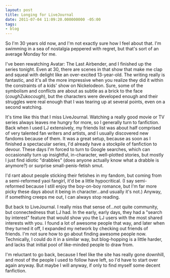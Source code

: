 ```yaml
---
layout: post
title: Longing for LiveJournal
date: 2011-07-04 11:09:20.000000000 -05:00
tags:
- blog
---
```

So I'm 30 years old now, and I'm not exactly sure how I feel about that. I'm swimming in a sea of nostalgia peppered with regret, but that's sort of an average Monday for me.

I've been rewatching Avatar: The Last Airbender, and I finished up the series tonight. Even at 30, there are scenes in that show that make me clap and squeal with delight like an over-excited 13-year-old. The writing really is fantastic, and it's all the more impressive when you realize they did it within the constraints of a kids' show on Nickelodeon. Sure, some of the symbolism and conflicts are about as subtle as a brick to the face (*cough*Zuko*cough*), but the characters were developed enough and their struggles were real enough that I was tearing up at several points, even on a second watching.

It's time like this that I miss LiveJournal. Watching a really good movie or TV series always leaves me hungry for more, so I generally turn to fanfiction. Back when I used LJ extensively, my friends list was about half comprised of very talented fan writers and artists, and I usually discovered new fandoms because of them. It was a great setup, because as soon as I finished a spectacular series, I'd already have a stockpile of fanfiction to devour. These days I'm forced to turn to Google searches, which can occasionally turn up insightful, in-character, well-plotted stories, but mostly I just find idiotic "drabbles" (does anyone actually know what a drabble is anymore?) or surprise small-penis-fetish smut.

I'd rant about people sticking their fetishes in my fandom, but coming from a semi-reformed yaoi fangirl, it'd be a little hypocritical. (I say semi-reformed because I still enjoy the boy-on-boy romance, but I'm far more picky these days about it being in character...and usually it's not.) Anyway, if something creeps me out, I can always stop reading.

But back to LiveJournal. I really miss that sense of...not quite community, but connectedness that LJ had. In the early, early days, they had a "search by interest" feature that would show you the LJ users with the most shared interests with you. I found a lot of awesome people that way, and later when they turned it off, I expanded my network by checking out friends of friends. I'm not sure how to go about finding awesome people now. Technically, I could do it in a similar way, but blog-hopping is a little harder, and lacks that initial pool of like-minded people to draw from.

I'm reluctant to go back, because I feel like the site has really gone downhill, and most of the people I used to follow have left, so I'd have to start over again anyway. But maybe I will anyway, if only to find myself some decent fanfiction.